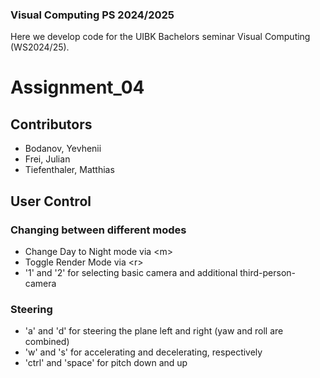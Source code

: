 ### Visual Computing PS 2024/2025
Here we develop code for the UIBK Bachelors seminar Visual Computing (WS2024/25).

# Assignment_04

##  Contributors
- Bodanov, Yevhenii
- Frei, Julian
- Tiefenthaler, Matthias

## User Control 
###  Changing between different modes
- Change Day to Night mode via \<m>
- Toggle Render Mode via \<r>
- '1' and '2' for selecting basic camera and additional third-person-camera
### Steering
- 'a' and 'd' for steering the plane left and right (yaw and roll are combined)
- 'w' and 's' for accelerating and decelerating, respectively
- 'ctrl' and 'space' for pitch down and up
